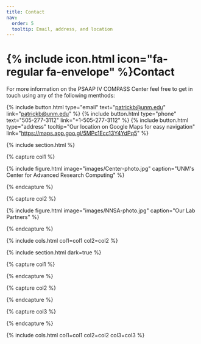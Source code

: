 ```yaml
---
title: Contact
nav:
  order: 5
  tooltip: Email, address, and location
---
```


# {% include icon.html icon="fa-regular fa-envelope" %}Contact

For more information on the PSAAP IV COMPASS Center feel free to get in touch using any of the following menthods: 

{%
  include button.html
  type="email"
  text="patrickb@unm.edu"
  link="patrickb@unm.edu"
%}
{%
  include button.html
  type="phone"
  text="505-277-3112"
  link="+1-505-277-3112"
%}
{%
  include button.html
  type="address"
  tooltip="Our location on Google Maps for easy navigation"
  link="https://maps.app.goo.gl/5MPc1Ecc13Y4YdPq5"
%}

{% include section.html %}

{% capture col1 %}

{%
  include figure.html
  image="images/Center-photo.jpg"
  caption="UNM's Center for Advanced Research Computing"
%}

{% endcapture %}

{% capture col2 %}

{%
  include figure.html
  image="images/NNSA-photo.jpg"
  caption="Our Lab Partners"
%}

{% endcapture %}

{% include cols.html col1=col1 col2=col2 %}

{% include section.html dark=true %}

{% capture col1 %}

{% endcapture %}

{% capture col2 %}

{% endcapture %}

{% capture col3 %}

{% endcapture %}

{% include cols.html col1=col1 col2=col2 col3=col3 %}

